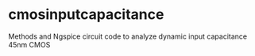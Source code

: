 # cmosinputcapacitance
Methods and Ngspice circuit code to analyze dynamic input capacitance 45nm CMOS
